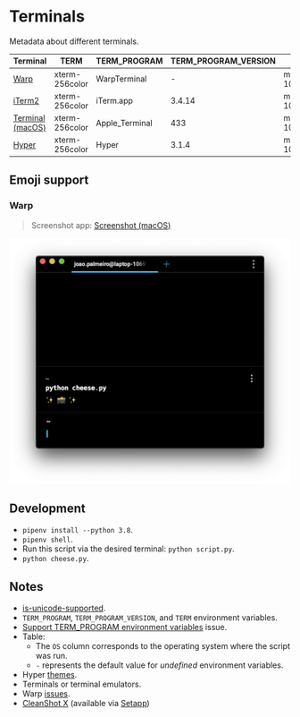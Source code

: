 # Terminals

Metadata about different terminals.

| Terminal                                                                 | TERM           | TERM_PROGRAM   | TERM_PROGRAM_VERSION | OS            |
| ------------------------------------------------------------------------ | -------------- | -------------- | -------------------- | ------------- |
| [Warp](https://www.warp.dev/)                                            | xterm-256color | WarpTerminal   | -                    | macOS-10.15.7 |
| [iTerm2](https://iterm2.com/)                                            | xterm-256color | iTerm.app      | 3.4.14               | macOS-10.15.7 |
| [Terminal (macOS)](https://support.apple.com/guide/terminal/welcome/mac) | xterm-256color | Apple_Terminal | 433                  | macOS-10.15.7 |
| [Hyper](https://hyper.is/)                                               | xterm-256color | Hyper          | 3.1.4                | macOS-10.15.7 |

## Emoji support

### Warp

> Screenshot app: [Screenshot (macOS)](https://support.apple.com/en-gb/guide/mac-help/mh26782/10.15/mac/10.15)

![Warp](img/warp_screenshot_macos.png)

## Development

- `pipenv install --python 3.8`.
- `pipenv shell`.
- Run this script via the desired terminal: `python script.py`.
- `python cheese.py`.

## Notes

- [is-unicode-supported](https://github.com/sindresorhus/is-unicode-supported).
- `TERM_PROGRAM`, `TERM_PROGRAM_VERSION`, and `TERM` environment variables.
- [Support TERM_PROGRAM environment variables](https://github.com/mintty/mintty/issues/776) issue.
- Table:
  - The `OS` column corresponds to the operating system where the script was run.
  - `-` represents the default value for _undefined_ environment variables.
- Hyper [themes](https://hyper.is/themes).
- Terminals or terminal emulators.
- Warp [issues](https://github.com/warpdotdev/warp/issues).
- [CleanShot X](https://cleanshot.com/) (available via [Setapp](https://setapp.com/apps/cleanshot))
